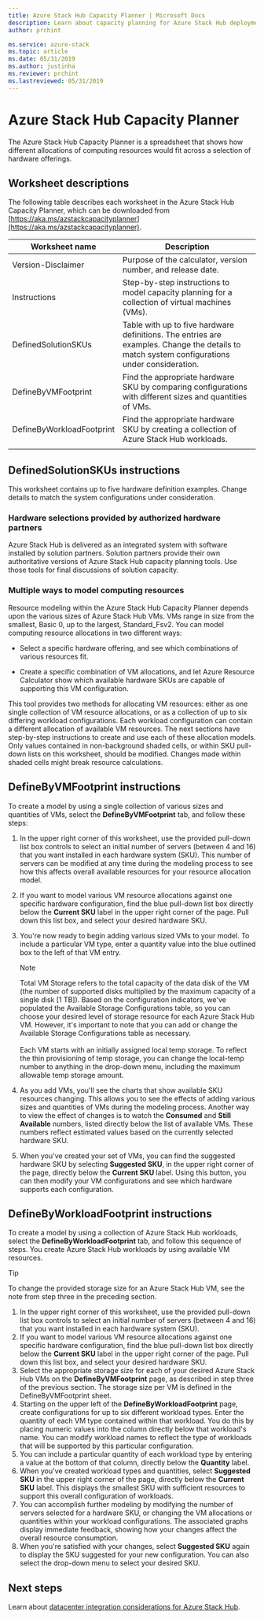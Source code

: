 ```yaml
---
title: Azure Stack Hub Capacity Planner | Microsoft Docs
description: Learn about capacity planning for Azure Stack Hub deployments.
author: prchint

ms.service: azure-stack
ms.topic: article
ms.date: 05/31/2019
ms.author: justinha
ms.reviewer: prchint
ms.lastreviewed: 05/31/2019
---
```


# Azure Stack Hub Capacity Planner

The Azure Stack Hub Capacity Planner is a spreadsheet that shows how different allocations of computing resources would fit across a selection of hardware offerings. 

## Worksheet descriptions
The following table describes each worksheet in the Azure Stack Hub Capacity Planner, which can be downloaded from [https://aka.ms/azstackcapacityplanner](https://aka.ms/azstackcapacityplanner). 

|Worksheet name|Description|
|-----|-----|
|Version-Disclaimer|Purpose of the calculator, version number, and release date.|
|Instructions|Step-by-step instructions to model capacity planning for a collection of virtual machines (VMs).|
|DefinedSolutionSKUs|Table with up to five hardware definitions. The entries are examples. Change the details to match system configurations under consideration.|
|DefineByVMFootprint|Find the appropriate hardware SKU by comparing configurations with different sizes and quantities of VMs.|
|DefineByWorkloadFootprint|Find the appropriate hardware SKU by creating a collection of Azure Stack Hub workloads.|
|  |  |

## DefinedSolutionSKUs instructions
This worksheet contains up to five hardware definition examples. Change details to match the system configurations under consideration.

### Hardware selections provided by authorized hardware partners
Azure Stack Hub is delivered as an integrated system with software installed by solution partners. Solution partners provide their own authoritative versions of Azure Stack Hub capacity planning tools. Use those tools for final discussions of solution capacity.

### Multiple ways to model computing resources
Resource modeling within the Azure Stack Hub Capacity Planner depends upon the various sizes of Azure Stack Hub VMs. VMs range in size from the smallest, Basic 0, up to the largest, Standard_Fsv2. You can model computing resource allocations in two different ways:

- Select a specific hardware offering, and see which combinations of various resources fit. 

- Create a specific combination of VM allocations, and let Azure Resource Calculator show which available hardware SKUs are capable of supporting this VM configuration.

This tool provides two methods for allocating VM resources: either as one single collection of VM resource allocations, or as a collection of up to six differing workload configurations. Each workload configuration can contain a different allocation of available VM resources. The next sections have step-by-step instructions to create and use each of these allocation models. Only values contained in non-background shaded cells, or within SKU pull-down lists on this worksheet, should be modified. Changes made within shaded cells might break resource calculations.


## DefineByVMFootprint instructions
To create a model by using a single collection of various sizes and quantities of VMs, select the **DefineByVMFootprint** tab, and follow these steps:

1. In the upper right corner of this worksheet, use the provided pull-down list box controls to select an initial number of servers (between 4 and 16) that you want installed in each hardware system (SKU). This number of servers can be modified at any time during the modeling process to see how this affects overall available resources for your resource allocation model.
2. If you want to model various VM resource allocations against one specific hardware configuration, find the blue pull-down list box directly below the **Current SKU** label in the upper right corner of the page. Pull down this list box, and select your desired hardware SKU.
3. You're now ready to begin adding various sized VMs to your model. To include a particular VM type, enter a quantity value into the blue outlined box to the left of that VM entry.

   > [!NOTE]
   > Total VM Storage refers to the total capacity of the data disk of the VM (the number of supported disks multiplied by the maximum capacity of a single disk [1 TB]). Based on the configuration indicators, we've populated the Available Storage Configurations table, so you can choose your desired level of storage resource for each Azure Stack Hub VM. However, it's important to note that you can add or change the Available Storage Configurations table as necessary.<br><br>Each VM starts with an initially assigned local temp storage. To reflect the thin provisioning of temp storage, you can change the local-temp number to anything in the drop-down menu, including the maximum allowable temp storage amount.

4. As you add VMs, you'll see the charts that show available SKU resources changing. This allows you to see the effects of adding various sizes and quantities of VMs during the modeling process. Another way to view the effect of changes is to watch the **Consumed** and **Still Available** numbers, listed directly below the list of available VMs. These numbers reflect estimated values based on the currently selected hardware SKU.
5. When you've created your set of VMs, you can find the suggested hardware SKU by selecting **Suggested SKU**, in the upper right corner of the page, directly below the **Current SKU** label. Using this button, you can then modify your VM configurations and see which hardware supports each configuration.


## DefineByWorkloadFootprint instructions
To create a model by using a collection of Azure Stack Hub workloads, select the **DefineByWorkloadFootprint** tab, and follow this sequence of steps. You create Azure Stack Hub workloads by using available VM resources.   

> [!TIP]
> To change the provided storage size for an Azure Stack Hub VM, see the note from step three in the preceding section.

1. In the upper right corner of this worksheet, use the provided pull-down list box controls to select an initial number of servers (between 4 and 16) that you want installed in each hardware system (SKU).
2. If you want to model various VM resource allocations against one specific hardware configuration, find the blue pull-down list box directly below the **Current SKU** label in the upper right corner of the page. Pull down this list box, and select your desired hardware SKU.
3. Select the appropriate storage size for each of your desired Azure Stack Hub VMs on the **DefineByVMFootprint** page, as described in step three of the previous section. The storage size per VM is defined in the DefineByVMFootprint sheet.
4. Starting on the upper left of the **DefineByWorkloadFootprint** page, create configurations for up to six different workload types. Enter the quantity of each VM type contained within that workload. You do this by placing numeric values into the column directly below that workload's name. You can modify workload names to reflect the type of workloads that will be supported by this particular configuration.
5. You can include a particular quantity of each workload type by entering a value at the bottom of that column, directly below the **Quantity** label.
6. When you've created workload types and quantities, select **Suggested SKU** in the upper right corner of the page, directly below the **Current SKU** label. This displays the smallest SKU with sufficient resources to support this overall configuration of workloads.
7. You can accomplish further modeling by modifying the number of servers selected for a hardware SKU, or changing the VM allocations or quantities within your workload configurations. The associated graphs display immediate feedback, showing how your changes affect the overall resource consumption.
8. When you're satisfied with your changes, select **Suggested SKU** again to display the SKU suggested for your new configuration. You can also select the drop-down menu to select your desired SKU.

## Next steps
Learn about [datacenter integration considerations for Azure Stack Hub](azure-stack-datacenter-integration.md).
